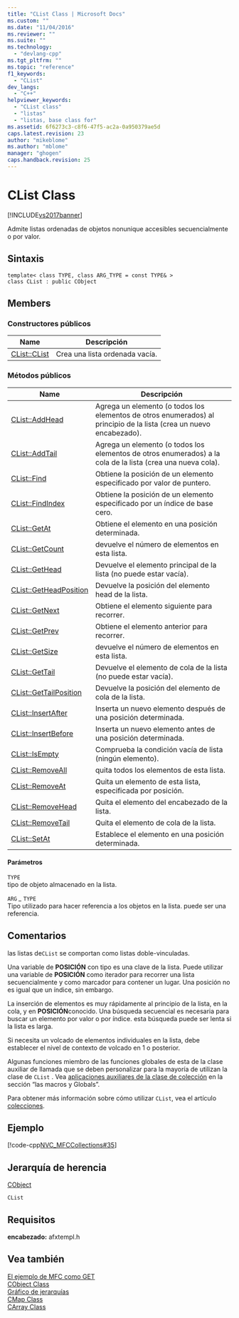 ```yaml
---
title: "CList Class | Microsoft Docs"
ms.custom: ""
ms.date: "11/04/2016"
ms.reviewer: ""
ms.suite: ""
ms.technology: 
  - "devlang-cpp"
ms.tgt_pltfrm: ""
ms.topic: "reference"
f1_keywords: 
  - "CList"
dev_langs: 
  - "C++"
helpviewer_keywords: 
  - "CList class"
  - "listas"
  - "listas, base class for"
ms.assetid: 6f6273c3-c8f6-47f5-ac2a-0a950379ae5d
caps.latest.revision: 23
author: "mikeblome"
ms.author: "mblome"
manager: "ghogen"
caps.handback.revision: 25
---
```

# CList Class
[!INCLUDE[vs2017banner](../../assembler/inline/includes/vs2017banner.md)]

Admite listas ordenadas de objetos nonunique accesibles secuencialmente o por valor.  
  
## Sintaxis  
  
```  
template< class TYPE, class ARG_TYPE = const TYPE& >   
class CList : public CObject  
```  
  
## Members  
  
### Constructores públicos  
  
|Name|Descripción|  
|----------|-----------------|  
|[CList::CList](../Topic/CList::CList.md)|Crea una lista ordenada vacía.|  
  
### Métodos públicos  
  
|Name|Descripción|  
|----------|-----------------|  
|[CList::AddHead](../Topic/CList::AddHead.md)|Agrega un elemento \(o todos los elementos de otros enumerados\) al principio de la lista \(crea un nuevo encabezado\).|  
|[CList::AddTail](../Topic/CList::AddTail.md)|Agrega un elemento \(o todos los elementos de otros enumerados\) a la cola de la lista \(crea una nueva cola\).|  
|[CList::Find](../Topic/CList::Find.md)|Obtiene la posición de un elemento especificado por valor de puntero.|  
|[CList::FindIndex](../Topic/CList::FindIndex.md)|Obtiene la posición de un elemento especificado por un índice de base cero.|  
|[CList::GetAt](../Topic/CList::GetAt.md)|Obtiene el elemento en una posición determinada.|  
|[CList::GetCount](../Topic/CList::GetCount.md)|devuelve el número de elementos en esta lista.|  
|[CList::GetHead](../Topic/CList::GetHead.md)|Devuelve el elemento principal de la lista \(no puede estar vacía\).|  
|[CList::GetHeadPosition](../Topic/CList::GetHeadPosition.md)|Devuelve la posición del elemento head de la lista.|  
|[CList::GetNext](../Topic/CList::GetNext.md)|Obtiene el elemento siguiente para recorrer.|  
|[CList::GetPrev](../Topic/CList::GetPrev.md)|Obtiene el elemento anterior para recorrer.|  
|[CList::GetSize](../Topic/CList::GetSize.md)|devuelve el número de elementos en esta lista.|  
|[CList::GetTail](../Topic/CList::GetTail.md)|Devuelve el elemento de cola de la lista \(no puede estar vacía\).|  
|[CList::GetTailPosition](../Topic/CList::GetTailPosition.md)|Devuelve la posición del elemento de cola de la lista.|  
|[CList::InsertAfter](../Topic/CList::InsertAfter.md)|Inserta un nuevo elemento después de una posición determinada.|  
|[CList::InsertBefore](../Topic/CList::InsertBefore.md)|Inserta un nuevo elemento antes de una posición determinada.|  
|[CList::IsEmpty](../Topic/CList::IsEmpty.md)|Comprueba la condición vacía de lista \(ningún elemento\).|  
|[CList::RemoveAll](../Topic/CList::RemoveAll.md)|quita todos los elementos de esta lista.|  
|[CList::RemoveAt](../Topic/CList::RemoveAt.md)|Quita un elemento de esta lista, especificada por posición.|  
|[CList::RemoveHead](../Topic/CList::RemoveHead.md)|Quita el elemento del encabezado de la lista.|  
|[CList::RemoveTail](../Topic/CList::RemoveTail.md)|Quita el elemento de cola de la lista.|  
|[CList::SetAt](../Topic/CList::SetAt.md)|Establece el elemento en una posición determinada.|  
  
#### Parámetros  
 `TYPE`  
 tipo de objeto almacenado en la lista.  
  
 `ARG` *\_* `TYPE`  
 Tipo utilizado para hacer referencia a los objetos en la lista.  puede ser una referencia.  
  
## Comentarios  
 las listas de`CList` se comportan como listas doble\-vinculadas.  
  
 Una variable de **POSICIÓN** con tipo es una clave de la lista.  Puede utilizar una variable de **POSICIÓN** como iterador para recorrer una lista secuencialmente y como marcador para contener un lugar.  Una posición no es igual que un índice, sin embargo.  
  
 La inserción de elementos es muy rápidamente al principio de la lista, en la cola, y en **POSICIÓN**conocido.  Una búsqueda secuencial es necesaria para buscar un elemento por valor o por índice.  esta búsqueda puede ser lenta si la lista es larga.  
  
 Si necesita un volcado de elementos individuales en la lista, debe establecer el nivel de contexto de volcado en 1 o posterior.  
  
 Algunas funciones miembro de las funciones globales de esta de la clase auxiliar de llamada que se deben personalizar para la mayoría de utilizan la clase de `CList` .  Vea [aplicaciones auxiliares de la clase de colección](../../mfc/reference/collection-class-helpers.md) en la sección “las macros y Globals”.  
  
 Para obtener más información sobre cómo utilizar `CList`, vea el artículo [colecciones](../../mfc/collections.md).  
  
## Ejemplo  
 [!code-cpp[NVC_MFCCollections#35](../../mfc/codesnippet/CPP/clist-class_1.cpp)]  
  
## Jerarquía de herencia  
 [CObject](../../mfc/reference/cobject-class.md)  
  
 `CList`  
  
## Requisitos  
 **encabezado:** afxtempl.h  
  
## Vea también  
 [El ejemplo de MFC como GET](../../top/visual-cpp-samples.md)   
 [CObject Class](../../mfc/reference/cobject-class.md)   
 [Gráfico de jerarquías](../../mfc/hierarchy-chart.md)   
 [CMap Class](../../mfc/reference/cmap-class.md)   
 [CArray Class](../../mfc/reference/carray-class.md)